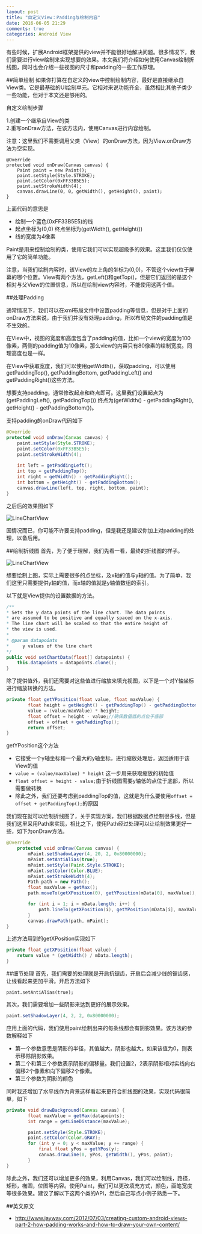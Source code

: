 ```yaml
---
layout: post
title: "自定义View：Padding与绘制内容"
date: 2016-06-05 21:29
comments: true
categories: Android View
---
```

有些时候，扩展Android框架提供的view并不能很好地解决问题。很多情况下，我们需要进行view绘制来实现想要的效果。本文我们将介绍如何使用Canvas绘制折线图，同时也会介绍一些视图的尺寸和padding的一些工作原理。
<!--more-->

##简单绘制
如果你打算在自定义的view中控制绘制内容，最好是直接继承自View类。它是最基础的UI绘制单元。它相对来说功能齐全，虽然相比其他子类少一些功能，但对于本文还是够用的。

自定义绘制步骤

  1.创建一个继承自View的类  
  2.重写onDraw方法，在该方法内，使用Canvas进行内容绘制。
  
注意：这里我们不需要调用父类（View）的onDraw方法，因为View.onDraw方法为空实现。

```
@Override
protected void onDraw(Canvas canvas) {
    Paint paint = new Paint();
    paint.setStyle(Style.STROKE);
    paint.setColor(0xFF33B5E5);
    paint.setStrokeWidth(4);
    canvas.drawLine(0, 0, getWidth(), getHeight(), paint);
}
```

上面代码的意思是

  * 绘制一个蓝色(0xFF33B5E5)的线
  * 起点坐标为(0,0) 终点坐标为(getWidth(), getHeight())
  * 线的宽度为4像素

Paint是用来控制绘制的类，使用它我们可以实现超级多的效果。这里我们仅仅使用了它的简单功能。


注意，当我们绘制内容时，该View的左上角的坐标为(0,0)，不管这个view位于屏幕的哪个位置。View有两个方法，getLeft()和getTop()，但是它们返回的是这个相对与父View的位置信息，所以在绘制view内容时，不能使用这两个值。

##处理Padding

通常情况下，我们可以在xml布局文件中设置padding等信息，但是对于上面的onDraw方法来说，由于我们并没有处理padding，所以布局文件的padding值是不生效的。


在View中，视图的宽度和高度包含了padding的值，比如一个view的宽度为100像素，两侧的padding值为10像素，那么view的内容只有80像素的绘制宽度。同理高度也是一样。

在View中获取宽度，我们可以使用getWidth()，获取padding，可以使用getPaddingTop(), getPaddingBottom, getPaddingLeft() and getPaddingRight()这些方法。

想要支持padding，通常修改起点和终点即可。这里我们设置起点为(getPaddingLeft(), getPaddingTop()) 终点为(getWidth() - getPaddingRight(),  getHeight() - getPaddingBottom())。

支持padding的onDraw代码如下
```java
@Override
protected void onDraw(Canvas canvas) {
    paint.setStyle(Style.STROKE);
    paint.setColor(0xFF33B5E5);
    paint.setStrokeWidth(4);
 
    int left = getPaddingLeft();
    int top = getPaddingTop();
    int right = getWidth() - getPaddingRight();
    int bottom = getHeight() - getPaddingBottom();
    canvas.drawLine(left, top, right, bottom, paint);
}
```
之后后的效果图如下

![LineChartView](https://asset.droidyue.com/broken_images/first_image.png)


因情况而已，你可能不许要支持padding，但是我还是建议你加上对padding的处理，以备后用。

##绘制折线图
首先，为了便于理解，我们先看一看，最终的折线图的样子。

![LineChartView](https://asset.droidyue.com/broken_images/second_image.png)

想要绘制上图，实际上需要很多的点坐标，及x轴的值与y轴的值。为了简单，我们这里只需要提供y轴的值，而x轴的值就是y轴值数组的索引。

以下就是View提供的设置数据的方法。
```java
/**
* Sets the y data points of the line chart. The data points
* are assumed to be positive and equally spaced on the x-axis.
* The line chart will be scaled so that the entire height of
* the view is used.
*
* @param datapoints
*     y values of the line chart
*/
public void setChartData(float[] datapoints) {
    this.datapoints = datapoints.clone();
}
```

除了提供值外，我们还需要对这些值进行缩放来填充视图，以下是一个对Y轴坐标进行缩放转换的方法。

```java
private float getYPosition(float value, float maxValue) {
        float height = getHeight() - getPaddingTop() - getPaddingBottom();
        value = (value/maxValue) * height;
        float offset = height - value;//确保数值低的点位于底部
        offset = offset + getPaddingTop();
        return offset;
}
```


getYPosition这个方法

  * 它接受一个y轴坐标和一个最大的y轴坐标，进行缩放处理后，返回适用于该View的值
  * `value = (value/maxValue) * height` 这一步用来获取缩放的初始值
  * `float offset = height - value;`由于折线图需要y轴低的点位于底部，所以需要做转换
  * 除此之外，我们还要考虑到paddingTop的值，这就是为什么要使用`offset = offset + getPaddingTop();`的原因
 
我们现在就可以绘制折线图了，关于实现方案，我们根据数据点绘制很多线，但是我们这里采用Path来实现，相比之下，使用Path经过处理可以让绘制效果更好一些，如下为onDraw方法。

```java
@Override
    protected void onDraw(Canvas canvas) {
        mPaint.setShadowLayer(4, 20, 2, 0x80000000);
        mPaint.setAntiAlias(true);
        mPaint.setStyle(Paint.Style.STROKE);
        mPaint.setColor(Color.BLUE);
        mPaint.setStrokeWidth(4);
        Path path = new Path();
        float maxValue = getMax();
        path.moveTo(getXPosition(0), getYPosition(mData[0], maxValue));

        for (int i = 1; i < mData.length; i++) {
            path.lineTo(getXPosition(i), getYPosition(mData[i], maxValue));
        }
        canvas.drawPath(path, mPaint);
}
```

上述方法用到的getXPosition实现如下
```java
private float getXPosition(float value) {
    return value * (getWidth() / mData.length);
}
```

##细节处理
首先，我们需要的处理就是开启抗锯齿，开启后会减少线的锯齿感，让线看起来更加平滑。开启方法如下
```
paint.setAntiAlias(true);
```

其次，我们需要增加一些阴影来达到更好的展示效果。
```java
paint.setShadowLayer(4, 2, 2, 0x80000000);
```


应用上面的代码，我们使用paint绘制出来的每条线都会有阴影效果。该方法的参数解释如下

  * 第一个参数意思是阴影的半径，其值越大，阴影也越大。如果该值为0，则表示移除阴影效果。
  * 第二个和第三个参数表示阴影的偏移量。我们设置2，2表示阴影相对实线向右偏移2个像素和向下偏移2个像素。
  * 第三个参数为阴影的颜色
 
同时我还增加了水平线作为背景这样看起来更符合折线图的效果，实现代码很简单，如下
```java
private void drawBackground(Canvas canvas) {
        float maxValue = getMax(datapoints);
        int range = getLineDistance(maxValue);

        paint.setStyle(Style.STROKE);
        paint.setColor(Color.GRAY);
        for (int y = 0; y < maxValue; y += range) {
            final float yPos = getYPos(y);
            canvas.drawLine(0, yPos, getWidth(), yPos, paint);
        }
}
```

除此之外，我们还可以增加更多的效果，利用Canvas，我们可以绘制线，路径，矩形，椭圆，位图等内容。使用Paint，我们可以更改填充方式，颜色，画笔宽度等很多效果。建议了解以下这两个类的API，然后自己写点小例子熟悉一下。

##英文原文
  * http://www.jayway.com/2012/07/03/creating-custom-android-views-part-2-how-padding-works-and-how-to-draw-your-own-content/
